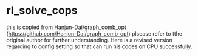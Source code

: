 # rl_solve_cops
this is copied from Hanjun-Dai/graph_comb_opt (https://github.com/Hanjun-Dai/graph_comb_opt) plsease refer to tthe original author for further understanding. Here is a revised version regarding to config setting so that can run his codes on CPU successfully.
